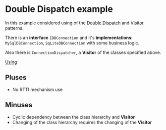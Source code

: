 # Double Dispatch example #

In this example considered using of the [Double Dispatch](https://en.wikipedia.org/wiki/Double_dispatch)
and [Visitor](https://en.wikipedia.org/wiki/Visitor_pattern) patterns.

There is an **interface** `IDBConnection` and it's **implementations**: `MySqlDBConnection`, `SqLiteDBConnection` with some
business logic.

Also there is `ConnectionDispatcher`, a **Visitor** of the classes specified above.

[Using](/test/DoubleDispatchTest.cpp)

## Pluses ##

- No RTTI mechanism use

## Minuses ##

- Cyclic dependency between the class hierarchy and **Visitor**
- Changing of the class hierarchy requires the changing of the **Visitor**